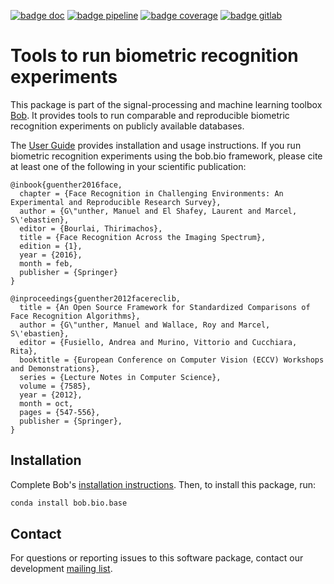 [![badge doc](https://img.shields.io/badge/docs-latest-orange.svg)](https://www.idiap.ch/software/bob/docs/bob/bob.bio.base/master/sphinx/index.html)
[![badge pipeline](https://gitlab.idiap.ch/bob/bob.bio.base/badges/master/pipeline.svg)](https://gitlab.idiap.ch/bob/bob.bio.base/commits/master)
[![badge coverage](https://gitlab.idiap.ch/bob/bob.bio.base/badges/master/coverage.svg)](https://www.idiap.ch/software/bob/docs/bob/bob.bio.base/master/coverage)
[![badge gitlab](https://img.shields.io/badge/gitlab-project-0000c0.svg)](https://gitlab.idiap.ch/bob/bob.bio.base)

# Tools to run biometric recognition experiments

This package is part of the signal-processing and machine learning toolbox
[Bob](https://www.idiap.ch/software/bob). It provides tools to run comparable
and reproducible biometric recognition experiments on publicly available
databases.

The [User Guide](https://www.idiap.ch/software/bob/docs/bob/bob.bio.base/master/sphinx/index.html)
provides installation and usage instructions.
If you run biometric recognition experiments using the bob.bio framework,
please cite at least one of the following in your scientific publication:

``` bibtext
@inbook{guenther2016face,
  chapter = {Face Recognition in Challenging Environments: An Experimental and Reproducible Research Survey},
  author = {G\"unther, Manuel and El Shafey, Laurent and Marcel, S\'ebastien},
  editor = {Bourlai, Thirimachos},
  title = {Face Recognition Across the Imaging Spectrum},
  edition = {1},
  year = {2016},
  month = feb,
  publisher = {Springer}
}

@inproceedings{guenther2012facereclib,
  title = {An Open Source Framework for Standardized Comparisons of Face Recognition Algorithms},
  author = {G\"unther, Manuel and Wallace, Roy and Marcel, S\'ebastien},
  editor = {Fusiello, Andrea and Murino, Vittorio and Cucchiara, Rita},
  booktitle = {European Conference on Computer Vision (ECCV) Workshops and Demonstrations},
  series = {Lecture Notes in Computer Science},
  volume = {7585},
  year = {2012},
  month = oct,
  pages = {547-556},
  publisher = {Springer},
}
```

## Installation

Complete Bob's
[installation instructions](https://www.idiap.ch/software/bob/install). Then, to
install this package, run:

``` sh
conda install bob.bio.base
```

## Contact

For questions or reporting issues to this software package, contact our
development [mailing list](https://www.idiap.ch/software/bob/discuss).
